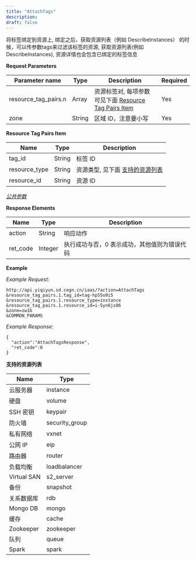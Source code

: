```yaml
---
title: "AttachTags"
description: 
draft: false
---
```




将标签绑定到资源上, 绑定之后，获取资源列表（例如 DescribeInstances） 的时候，可以传参数tags来过滤该标签的资源, 获取资源列表(例如DescribeInstances), 资源详情也会包含已绑定的标签信息

**Request Parameters**

| Parameter name | Type | Description | Required |
| --- | --- | --- | --- |
| resource_tag_pairs.n | Array | 资源标签对, 每项参数可见下面 [Resource Tag Pairs Item](#resource-tag-pairs-item) | Yes |
| zone | String | 区域 ID，注意要小写 | Yes |

**Resource Tag Pairs Item**

| Name | Type | Description |
| --- | --- | --- |
| tag_id | String | 标签 ID |
| resource_type | String | 资源类型, 见下面 [支持的资源列表](#id1) |
| resource_id | String | 资源 ID |

[_公共参数_](../../../parameters/)

**Response Elements**

| Name | Type | Description |
| --- | --- | --- |
| action | String | 响应动作 |
| ret_code | Integer | 执行成功与否，0 表示成功，其他值则为错误代码 |

**Example**

_Example Request_:

```
http://api.yiqiyun.sd.cegn.cn/iaas/?action=AttachTags
&resource_tag_pairs.1.tag_id=tag-hp55o9i5
&resource_tag_pairs.1.resource_type=instance
&resource_tag_pairs.1.resource_id=i-5yn6js06
&zone=zw1b
&COMMON_PARAMS
```

_Example Response_:

```
{
  "action":"AttachTagsResponse",
  "ret_code":0
}
```

**支持的资源列表**

| Name | Type |
| --- | --- |
| 云服务器 | instance |
| 硬盘 | volume |
| SSH 密钥 | keypair |
| 防火墙 | security_group |
| 私有网络 | vxnet |
| 公网 IP | eip |
| 路由器 | router |
| 负载均衡 | loadbalancer |
| Virtual SAN | s2_server |
| 备份 | snapshot |
| 关系数据库 | rdb |
| Mongo DB | mongo |
| 缓存 | cache |
| Zookeeper | zookeeper |
| 队列 | queue |
| Spark | spark |
